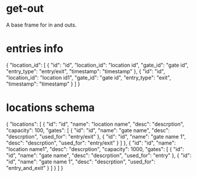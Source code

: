 # get-out
A base frame for in and outs.


# entries info
{
  "location_id": [
    {
      "id": "id",
      "location_id": "location id",
      "gate_id": "gate id",
      "entry_type": "entry/exit",
      "timestamp": "timestamp"
    },
    {
      "id": "id",
      "location_id": "location id1",
      "gate_id": "gate id",
      "entry_type": "exit",
      "timestamp": "timestamp"
    }
  ]
}

# locations schema
{
  "locations": [
    {
      "id": "id",
      "name": "location name",
      "desc": "descrption",
      "capacity": 100,
      "gates": [
        {
          "id": "id",
          "name": "gate name",
          "desc": "descrption",
          "used_for": "entry/exit"
        },
        {
          "id": "id",
          "name": "gate name 1",
          "desc": "descrption",
          "used_for": "entry/exit"
        }
      ]
    },
    {
      "id": "id",
      "name": "location name1",
      "desc": "descrption",
      "capacity": 1000,
      "gates": [
        {
          "id": "id",
          "name": "gate name",
          "desc": "descrption",
          "used_for": "entry"
        },
        {
          "id": "id",
          "name": "gate name 1",
          "desc": "descrption",
          "used_for": "entry_and_exit"
        }
      ]
    }
  ]
}
